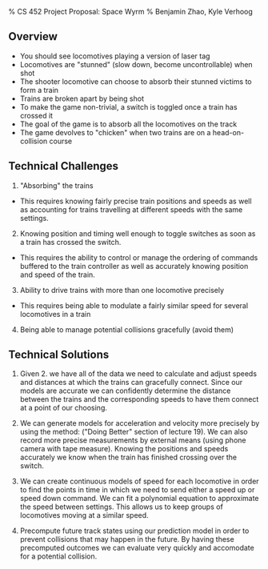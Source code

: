 % CS 452 Project Proposal: Space Wyrm
% Benjamin Zhao, Kyle Verhoog

## Overview
- You should see locomotives playing a version of laser tag
- Locomotives are "stunned" (slow down, become uncontrollable) when shot
- The shooter locomotive can choose to absorb their stunned victims to form a train
- Trains are broken apart by being shot
- To make the game non-trivial, a switch is toggled once a train has crossed it
- The goal of the game is to absorb all the locomotives on the track
- The game devolves to "chicken" when two trains are on a head-on-collision course

## Technical Challenges
1. "Absorbing" the trains
- This requires knowing fairly precise train positions and speeds as well as
  accounting for trains travelling at different speeds with the same settings.
2. Knowing position and timing well enough to toggle switches as soon as
   a train has crossed the switch.
- This requires the ability to control or manage the ordering of commands
  buffered to the train controller as well as accurately knowing position and
  speed of the train.
3. Ability to drive trains with more than one locomotive precisely
- This requires being able to modulate a fairly similar speed for several
  locomotives in a train
4. Being able to manage potential collisions gracefully (avoid them)

## Technical Solutions

1. Given 2. we have all of the data we need to calculate and adjust speeds and
   distances at which the trains can gracefully connect. Since our models are
   accurate we can confidently determine the distance between the trains and
   the corresponding speeds to have them connect at a point of our choosing.

2. We can generate models for acceleration and velocity more precisely by using
   the method: ("Doing Better" section of lecture 19). We can also record more
   precise measurements by external means (using phone camera with tape
   measure). Knowing the positions and speeds accurately we know when the train
   has finished crossing over the switch.

3. We can create continuous models of speed for each locomotive in order to
   find the points in time in which we need to send either a speed up or speed
   down command. We can fit a polynomial equation to approximate the speed
   between settings. This allows us to keep groups of locomotives moving at a
   similar speed.

4. Precompute future track states using our prediction model in order to
   prevent collisions that may happen in the future. By having these
   precomputed outcomes we can evaluate very quickly and accomodate for
   a potential collision.
